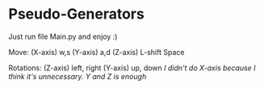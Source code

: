 # Pseudo-Generators

Just run file Main.py and enjoy :)

Move:
(X-axis) w,s
(Y-axis) a,d
(Z-axis) L-shift Space

Rotations:
(Z-axis) left, right
(Y-axis) up, down
*I didn't do X-axis because I think it's unnecessary. Y and Z is enough*
